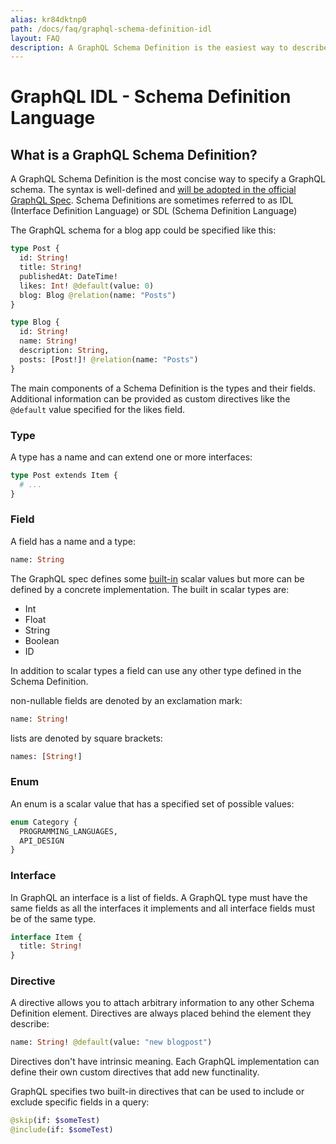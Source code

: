 ```yaml
---
alias: kr84dktnp0
path: /docs/faq/graphql-schema-definition-idl
layout: FAQ
description: A GraphQL Schema Definition is the easiest way to describe an entire GraphQL api. With Graphcool you can use Schema Definitions to create new projects
---
```


# GraphQL IDL - Schema Definition Language

## What is a GraphQL Schema Definition?

A GraphQL Schema Definition is the most concise way to specify a GraphQL schema. The syntax is well-defined and [will be adopted in the official GraphQL Spec](https://github.com/facebook/graphql/pull/90). Schema Definitions are sometimes referred to as IDL (Interface Definition Language) or SDL (Schema Definition Language)

The GraphQL schema for a blog app could be specified like this:

```graphql
type Post {
  id: String!
  title: String!
  publishedAt: DateTime!
  likes: Int! @default(value: 0)
  blog: Blog @relation(name: "Posts")
}

type Blog {
  id: String!
  name: String!
  description: String,
  posts: [Post!]! @relation(name: "Posts")
}
```

The main components of a Schema Definition is the types and their fields. Additional information can be provided as custom directives like the `@default` value specified for the likes field.

### Type

A type has a name and can extend one or more interfaces:

```graphql
type Post extends Item {
  # ...
}
```

### Field

A field has a name and a type:

```graphql
name: String
```

The GraphQL spec defines some [built-in](https://facebook.github.io/graphql/#sec-Scalars) scalar values but more can be defined by a concrete implementation. The built in scalar types are:

 - Int
 - Float
 - String
 - Boolean
 - ID

In addition to scalar types a field can use any other type defined in the Schema Definition.

non-nullable fields are denoted by an exclamation mark:

```graphql
name: String!
```

lists are denoted by square brackets:

```graphql
names: [String!]
```

### Enum

An enum is a scalar value that has a specified set of possible values:

```graphql
enum Category {
  PROGRAMMING_LANGUAGES,
  API_DESIGN
}
```

### Interface

In GraphQL an interface is a list of fields. A GraphQL type must have the same fields as all the interfaces it implements and all interface fields must be of the same type.

```graphql
interface Item {
  title: String!
}
```

### Directive

A directive allows you to attach arbitrary information to any other Schema Definition element. Directives are always placed behind the element they describe:

```graphql
name: String! @default(value: "new blogpost")
```
Directives don't have intrinsic meaning. Each GraphQL implementation can define their own custom directives that add new functinality.

GraphQL specifies two built-in directives that can be used to include or exclude specific fields in a query:

```graphql
@skip(if: $someTest)
@include(if: $someTest)
```
